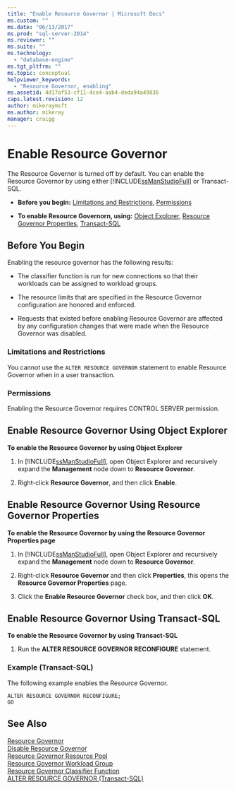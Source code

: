 ```yaml
---
title: "Enable Resource Governor | Microsoft Docs"
ms.custom: ""
ms.date: "06/13/2017"
ms.prod: "sql-server-2014"
ms.reviewer: ""
ms.suite: ""
ms.technology: 
  - "database-engine"
ms.tgt_pltfrm: ""
ms.topic: conceptual
helpviewer_keywords: 
  - "Resource Governor, enabling"
ms.assetid: 4d17af53-cf11-4ce4-aab4-deda94a49836
caps.latest.revision: 12
author: mikeraymsft
ms.author: mikeray
manager: craigg
---
```

# Enable Resource Governor
  The Resource Governor is turned off by default. You can enable the Resource Governor by using either [!INCLUDE[ssManStudioFull](../../includes/ssmanstudiofull-md.md)] or Transact-SQL.  
  
-   **Before you begin:**  [Limitations and Restrictions](#LimitationsRestrictions), [Permissions](#Permissions)  
  
-   **To enable Resource Governorn, using:**  [Object Explorer](#RGOnObjEx), [Resource Governor Properties](#RGOnProp), [Transact-SQL](#RGOnTSQL)  
  
##  <a name="BeforeYouBegin"></a> Before You Begin  
 Enabling the resource governor has the following results:  
  
-   The classifier function is run for new connections so that their workloads can be assigned to workload groups.  
  
-   The resource limits that are specified in the Resource Governor configuration are honored and enforced.  
  
-   Requests that existed before enabling Resource Governor are affected by any configuration changes that were made when the Resource Governor was disabled.  
  
###  <a name="LimitationsRestrictions"></a> Limitations and Restrictions  
 You cannot use the `ALTER RESOURCE GOVERNOR` statement to enable Resource Governor when in a user transaction.  
  
###  <a name="Permissions"></a> Permissions  
 Enabling the Resource Governor requires CONTROL SERVER permission.  
  
##  <a name="RGOnObjEx"></a> Enable Resource Governor Using Object Explorer  
 **To enable the Resource Governor by using Object Explorer**  
  
1.  In [!INCLUDE[ssManStudioFull](../../includes/ssmanstudiofull-md.md)], open Object Explorer and recursively expand the **Management** node down to **Resource Governor**.  
  
2.  Right-click **Resource Governor**, and then click **Enable**.  
  
##  <a name="RGOnProp"></a> Enable Resource Governor Using Resource Governor Properties  
 **To enable the Resource Governor by using the Resource Governor Properties page**  
  
1.  In [!INCLUDE[ssManStudioFull](../../includes/ssmanstudiofull-md.md)], open Object Explorer and recursively expand the **Management** node down to **Resource Governor**.  
  
2.  Right-click **Resource Governor** and then click **Properties**, this opens the **Resource Governor Properties** page.  
  
3.  Click the **Enable Resource Governor** check box, and then click **OK**.  
  
##  <a name="RGOnTSQL"></a> Enable Resource Governor Using Transact-SQL  
 **To enable the Resource Governor by using Transact-SQL**  
  
1.  Run the **ALTER RESOURCE GOVERNOR RECONFIGURE** statement.  
  
### Example (Transact-SQL)  
 The following example enables the Resource Governor.  
  
```  
ALTER RESOURCE GOVERNOR RECONFIGURE;  
GO  
```  
  
## See Also  
 [Resource Governor](resource-governor.md)   
 [Disable Resource Governor](disable-resource-governor.md)   
 [Resource Governor Resource Pool](resource-governor-resource-pool.md)   
 [Resource Governor Workload Group](resource-governor-workload-group.md)   
 [Resource Governor Classifier Function](resource-governor-classifier-function.md)   
 [ALTER RESOURCE GOVERNOR &#40;Transact-SQL&#41;](/sql/t-sql/statements/alter-resource-governor-transact-sql)  
  
  

